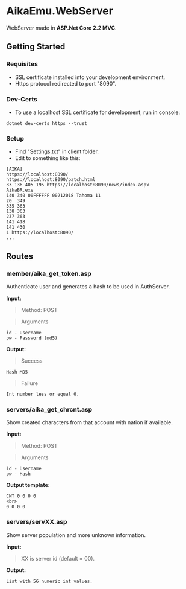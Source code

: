 # AikaEmu.WebServer

WebServer made in **ASP.Net Core 2.2 MVC**.

## Getting Started

### Requisites

* SSL certificate installed into your development environment. 
* Https protocol redirected to port "8090".

### Dev-Certs

* To use a localhost SSL certificate for development, run in console:
```
dotnet dev-certs https --trust
```

### Setup

* Find "Settings.txt" in client folder.
* Edit to something like this:

```
[AIKA]
https://localhost:8090/
https://localhost:8090/patch.html
33 136 405 195 https://localhost:8090/news/index.aspx
AikaBR.exe
140 340 00FFFFFF 00212018 Tahoma 11
20  349
335 363
138 363
237 363
141 418
141 430
1 https://localhost:8090/
...
```

## Routes

### member/aika_get_token.asp

Authenticate user and generates a hash to be used in AuthServer.

**Input:**
> Method: POST

> Arguments
```
id - Username
pw - Password (md5)
```

**Output:**
> Success
```
Hash MD5
```
> Failure
```
Int number less or equal 0.
```

### servers/aika_get_chrcnt.asp

Show created characters from that account with nation if available.

**Input:**
> Method: POST

> Arguments
```
id - Username
pw - Hash
```

**Output template:**
```
CNT 0 0 0 0
<br>
0 0 0 0
```

### servers/servXX.asp

Show server population and more unknown information.

**Input:**
> XX is server id (default = 00).

**Output:**
```
List with 56 numeric int values.
```
